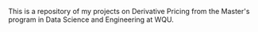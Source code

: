 This is a repository of my projects on Derivative Pricing from the Master's program in Data Science and Engineering at WQU.
